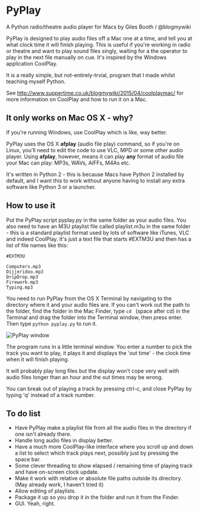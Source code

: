 # PyPlay
A Python radio/theatre audio player for Macs by Giles Booth / @blogmywiki

PyPlay is designed to play audio files off a Mac one at a time, and tell you at what clock time it will finish playing. This is useful if you're working in radio or theatre and want to play sound files singly, waiting for a the operator to play in the next file manually on cue. It's inspired by the Windows application CoolPlay.

It is a really simple, but not-entirely-trvial, program that I made whilst teaching myself Python.

See http://www.suppertime.co.uk/blogmywiki/2015/04/coolplaymac/ for more information on CoolPlay and how to run it on a Mac.

It only works on Mac OS X - why?
--------------------------------
If you're running Windows, use CoolPlay which is like, way better.

PyPlay uses the OS X **afplay** (audio file play) command, so if you're on Linux, you'll need to edit the code to use VLC, MPD or some other audio player. Using **afplay**, however, means it can play **any** format of audio file your Mac can play: MP3s, WAVs, AIFFs, M4As etc.

It's written in Python 2 - this is because Macs have Python 2 installed by default, and I want this to work without anyone having to install any extra software like Python 3 or a launcher.

How to use it
-------------
Put the PyPlay script pyplay.py in the same folder as your audio files. You also need to have an M3U playlist file called playlist.m3u in the same folder - this is a standard playlist format used by lots of software like iTunes, VLC and indeed CoolPlay. It's just a text file that starts #EXTM3U and then has a list of file names like this:

    #EXTM3U

    Computers.mp3
    Dijjeridoo.mp3
    DripDrop.mp3
    Firework.mp3
    Typing.mp3

You need to run PyPlay from the OS X Terminal by navigating to the directory where it and your audio files are. If you can't work out the path to the folder, find the folder in the Mac Finder, type `cd ` (space after cd) in the Terminal and drag the folder into the Terminal window, then press enter. Then type `python pyplay.py` to run it.

![PyPlay window](http://www.suppertime.co.uk/pyplay/pyplay.png)

The program runs in a little terminal window. You enter a number to pick the track you want to play, it plays it and displays the 'out time' - the clock time when it will finish playing.

It will probably play long files but the display won't cope very well with audio files longer than an hour and the out times may be wrong.

You can break out of playing a track by pressing ctrl-c, and close PyPlay by typing 'q' instead of a track number.

To do list
----------
- Have PyPlay make a playlist file from all the audio files in the directory if one isn't already there.
- Handle long audio files in display better.
- Have a much more CoolPlay-like interface where you scroll up and down a list to select which track plays next, possibly just by pressing the space bar.
- Some clever threading to show elapsed / remaining time of playing track and have on-screen clock update.
- Make it work with relative or absolute file paths outside its directory. (May already work, I haven't tried it)
- Allow editing of playlists.
- Package it up so you drop it in the folder and run it from the Finder.
- GUI. Yeah, right.

